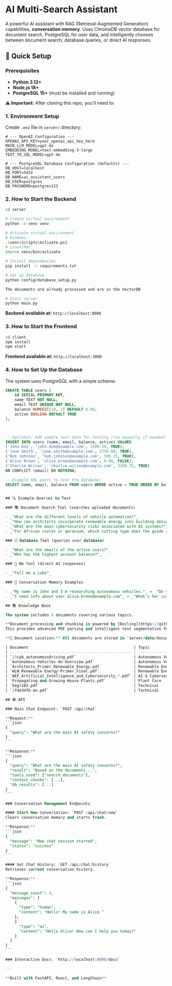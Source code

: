 # AI Multi-Search Assistant

A powerful AI assistant with RAG (Retrieval-Augmented Generation) capabilities, **conversation memory**. Uses ChromaDB vector database for document search, PostgreSQL for user data, and intelligently chooses between document search, database queries, or direct AI responses.

## 🚀 Quick Setup

### Prerequisites

- **Python 3.12+**
- **Node.js 18+**
- **PostgreSQL 15+** (must be installed and running)

**⚠️ Important:** After cloning this repo, you'll need to:

### 1. Environment Setup

Create `.env` file in `server/` directory:

```env
# --- OpenAI Configuration ---
OPENAI_API_KEY=your_openai_api_key_here
MAIN_LLM_MODEL=gpt-4o
EMBEDDING_MODEL=text-embedding-3-large
TEXT_TO_SQL_MODEL=gpt-4o

# --- PostgreSQL Database Configuration (defaults) ---
DB_HOST=localhost
DB_PORT=5432
DB_NAME=ai_assistant_users
DB_USER=postgres
DB_PASSWORD=postgres123
```

### 2. How to Start the Backend

```bash
cd server

# Create virtual environment
python -m venv venv

# Activate virtual environment
# Windows:
.\venv\Scripts\Activate.ps1
# Linux/Mac:
source venv/bin/activate

# Install dependencies
pip install -r requirements.txt

# Set up database
python config/database_setup.py

The documents are already processed and are in the VectorDB

# Start server
python main.py
```

**Backend available at:** `http://localhost:8000`

### 3. How to Start the Frontend

```bash
cd client
npm install
npm start
```

**Frontend available at:** `http://localhost:3000`

### 4. How to Set Up the Database

The system uses PostgreSQL with a simple schema:

````sql
CREATE TABLE users (
    id SERIAL PRIMARY KEY,
    name TEXT NOT NULL,
    email TEXT UNIQUE NOT NULL,
    balance NUMERIC(10, 2) DEFAULT 0.00,
    active BOOLEAN DEFAULT TRUE
);



-- Optional: Add sample test data for testing (run manually if needed)
INSERT INTO users (name, email, balance, active) VALUES
('John Doe', 'john.doe@example.com', 1500.50, TRUE),
('Jane Smith', 'jane.smith@example.com', 2750.00, TRUE),
('Bob Johnson', 'bob.johnson@example.com', 500.25, TRUE),
('Alice Brown', 'alice.brown@example.com', 0.00, FALSE),
('Charlie Wilson', 'charlie.wilson@example.com', 3200.75, TRUE)
ON CONFLICT (email) DO NOTHING;

-- Example SQL query to test the database:
SELECT name, email, balance FROM users WHERE active = TRUE ORDER BY balance DESC;


## 🔍 Example Queries to Test

### 📚 Document Search Tool (searches uploaded documents)

- _"What are the different levels of vehicle automation?"_
- _"How can architects incorporate renewable energy into building design?"_
- _"What are the main cybersecurity risks associated with AI systems?"_
- _"For African violet or geranium, which cutting type does the guide recommend and what after‑care steps ensure successful rooting?"_

### 🗄️ Database Tool (queries user database)

- _"What are the emails of the active users?"_
- _"Who has the highest account balance?"_

### 💬 No Tool (direct AI responses)

- _"Tell me a joke"_

### 🧠 Conversation Memory Examples

- _"My name is John and I'm researching autonomous vehicles."_ → _"Do you remember my name?"_ → _"What safety features did you mention earlier?"_
- _"I need info about user alice.brown@example.com"_ → _"What's her current status?"_ → _"How does that compare to other users?"_

## 📚 Knowledge Base

The system includes 8 documents covering various topics.

**Document processing and chunking is powered by [Docling](https://github.com/DS4SD/docling)**.
This provides advanced PDF parsing and intelligent text segmentation for optimal retrieval performance.

**📁 Document Location:** All documents are stored in `server/data/documents/` directory.

| Document                                              | Topic               | Description                 |
| ----------------------------------------------------- | ------------------- | --------------------------- |
| `15cpb_autonomousdriving.pdf`                         | Autonomous Vehicles | Self-driving car technology |
| `Autonomous-Vehicles-An-Overview.pdf`                 | Autonomous Vehicles | Vehicle systems overview    |
| `Architects_Primer_Renewable_Energy.pdf`              | Renewable Energy    | Energy integration guide    |
| `WLW_Renewable-Energy-Primer_Final.pdf`               | Renewable Energy    | Energy systems              |
| `WEF_Artificial_Intelligence_and_Cybersecurity_*.pdf` | AI & Cybersecurity  | Security risks/rewards      |
| `Propagating-and-Growing-House-Plants.pdf`            | Plant Care          | Plant propagation guide     |
| `kegr103.pdf`                                         | Technical           | Engineering specs           |
| `3f4e3dfb-en.pdf`                                     | Technical           | Reference material          |

## 🛠️ API

### Main Chat Endpoint: `POST /api/chat`

**Request:**
```json
{
  "query": "What are the main AI safety concerns?"
}
```

**Response:**
```json
{
  "query": "What are the main AI safety concerns?",
  "result": "Based on the documents...",
  "tools_used": ["search_documents"],
  "context_chunks": [...],
  "db_results": [...]
}
```

### Conversation Management Endpoints

#### Start New Conversation: `POST /api/chat/new`
Clears conversation memory and starts fresh.

**Response:**
```json
{
  "message": "New chat session started",
  "status": "success"
}
```

#### Get Chat History: `GET /api/chat/history`
Retrieves current conversation history.

**Response:**
```json
{
  "message_count": 4,
  "messages": [
    {
      "type": "human",
      "content": "Hello! My name is Alice."
    },
    {
      "type": "ai",
      "content": "Hello Alice! How can I help you today?"
    }
  ]
}
```

### Interactive Docs: `http://localhost:8000/docs`

---

**Built with FastAPI, React, and LangChain**
````
